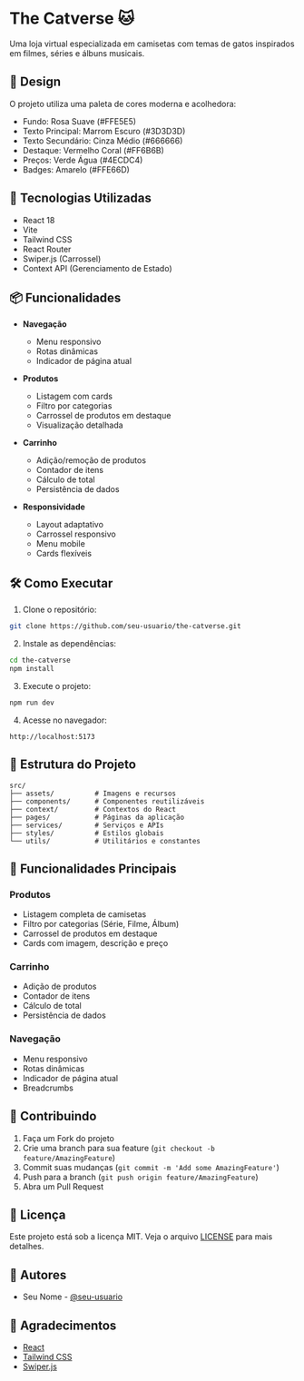 # The Catverse 🐱

Uma loja virtual especializada em camisetas com temas de gatos inspirados em filmes, séries e álbuns musicais.

## 🎨 Design

O projeto utiliza uma paleta de cores moderna e acolhedora:
- Fundo: Rosa Suave (#FFE5E5)
- Texto Principal: Marrom Escuro (#3D3D3D)
- Texto Secundário: Cinza Médio (#666666)
- Destaque: Vermelho Coral (#FF6B6B)
- Preços: Verde Água (#4ECDC4)
- Badges: Amarelo (#FFE66D)

## 🚀 Tecnologias Utilizadas

- React 18
- Vite
- Tailwind CSS
- React Router
- Swiper.js (Carrossel)
- Context API (Gerenciamento de Estado)

## 📦 Funcionalidades

- **Navegação**
  - Menu responsivo
  - Rotas dinâmicas
  - Indicador de página atual

- **Produtos**
  - Listagem com cards
  - Filtro por categorias
  - Carrossel de produtos em destaque
  - Visualização detalhada

- **Carrinho**
  - Adição/remoção de produtos
  - Contador de itens
  - Cálculo de total
  - Persistência de dados

- **Responsividade**
  - Layout adaptativo
  - Carrossel responsivo
  - Menu mobile
  - Cards flexíveis

## 🛠️ Como Executar

1. Clone o repositório:
```bash
git clone https://github.com/seu-usuario/the-catverse.git
```

2. Instale as dependências:
```bash
cd the-catverse
npm install
```

3. Execute o projeto:
```bash
npm run dev
```

4. Acesse no navegador:
```
http://localhost:5173
```

## 📁 Estrutura do Projeto

```
src/
├── assets/          # Imagens e recursos
├── components/      # Componentes reutilizáveis
├── context/         # Contextos do React
├── pages/           # Páginas da aplicação
├── services/        # Serviços e APIs
├── styles/          # Estilos globais
└── utils/           # Utilitários e constantes
```

## 🎯 Funcionalidades Principais

### Produtos
- Listagem completa de camisetas
- Filtro por categorias (Série, Filme, Álbum)
- Carrossel de produtos em destaque
- Cards com imagem, descrição e preço

### Carrinho
- Adição de produtos
- Contador de itens
- Cálculo de total
- Persistência de dados

### Navegação
- Menu responsivo
- Rotas dinâmicas
- Indicador de página atual
- Breadcrumbs

## 🤝 Contribuindo

1. Faça um Fork do projeto
2. Crie uma branch para sua feature (`git checkout -b feature/AmazingFeature`)
3. Commit suas mudanças (`git commit -m 'Add some AmazingFeature'`)
4. Push para a branch (`git push origin feature/AmazingFeature`)
5. Abra um Pull Request

## 📝 Licença

Este projeto está sob a licença MIT. Veja o arquivo [LICENSE](LICENSE) para mais detalhes.

## 👥 Autores

- Seu Nome - [@seu-usuario](https://github.com/seu-usuario)

## 🙏 Agradecimentos

- [React](https://reactjs.org/)
- [Tailwind CSS](https://tailwindcss.com/)
- [Swiper.js](https://swiperjs.com/)
